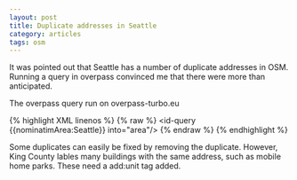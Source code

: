 ```yaml
---
layout: post
title: Duplicate addresses in Seattle
category: articles
tags: osm
---
```


It was pointed out that Seattle has a number of duplicate addresses in OSM. Running a query in overpass convinced me that there were more than anticipated. 

The overpass query run on overpass-turbo.eu

{% highlight XML linenos %}
{% raw %}
    <osm-script output="json" timeout="900" element-limit="1073741824">
      <id-query {{nominatimArea:Seattle}} into="area"/>
      <!-- gather results -->
      <union>
        <query type="node">
          <has-kv k="addr:housenumber" />
          <has-kv k="addr:city" v="Seattle" />
          <!-- <has-kv k="source" v="King County GIS" /> -->
          <area-query from="area"/>
        </query>
      </union>
      <!-- print results -->
      <print mode="body"/>
      <recurse type="down"/>
      <print mode="skeleton" order="quadtile"/>
    </osm-script>
{% endraw %}
{% endhighlight %}

Some duplicates can easily be fixed by removing the duplicate. However, King County lables many buildings with the same address, such as mobile home parks. These need a add:unit tag added. 


 